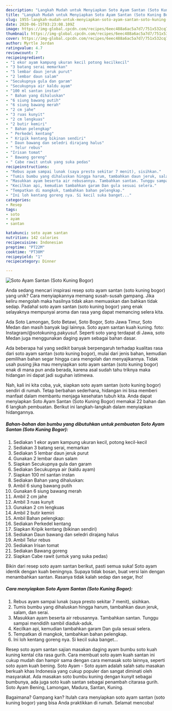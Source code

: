 ```yaml
---
description: "Langkah Mudah untuk Menyiapkan Soto Ayam Santan (Soto Kuning Bogor), Enak"
title: "Langkah Mudah untuk Menyiapkan Soto Ayam Santan (Soto Kuning Bogor), Enak"
slug: 1955-langkah-mudah-untuk-menyiapkan-soto-ayam-santan-soto-kuning-bogor-enak
date: 2020-06-15T03:23:08.109Z
image: https://img-global.cpcdn.com/recipes/6eec488a6ac5a7d7/751x532cq70/soto-ayam-santan-soto-kuning-bogor-foto-resep-utama.jpg
thumbnail: https://img-global.cpcdn.com/recipes/6eec488a6ac5a7d7/751x532cq70/soto-ayam-santan-soto-kuning-bogor-foto-resep-utama.jpg
cover: https://img-global.cpcdn.com/recipes/6eec488a6ac5a7d7/751x532cq70/soto-ayam-santan-soto-kuning-bogor-foto-resep-utama.jpg
author: Myrtle Jordan
ratingvalue: 4.7
reviewcount: 7
recipeingredient:
- "1 ekor ayam kampung ukuran kecil potong kecilkecil"
- "3 batang serai memarkan"
- "5 lembar daun jeruk purut"
- "2 lembar daun salam"
- "Secukupnya gula dan garam"
- "Secukupnya air kaldu ayam"
- "100 ml santan instan"
- " Bahan yang dihaluskan"
- "6 siung bawang putih"
- "6 siung bawang merah"
- "2 cm jahe"
- "3 ruas kunyit"
- "2 cm lengkuas"
- "2 butir kemiri"
- " Bahan pelengkap"
- " Perkedel kentang"
- " Kripik kentang bikinan sendiri"
- " Daun bawang dan seledri dirajang halus"
- " Telur rebus"
- "Irisan tomat"
- " Bawang goreng"
- " Cabe rawit untuk yang suka pedas"
recipeinstructions:
- "Rebus ayam sampai lunak (saya presto sekitar 7 menit), sisihkan."
- "Tumis bumbu yang dihaluskan hingga harum, tambahkan daun jeruk, salam, dan serai."
- "Masukkan ayam beserta air rebusannya. Tambahkan santan. Tunggu sampai mendidih sambil diaduk-aduk."
- "Kecilkan api, kemudian tambahkan garam Dan gula sesuai selera."
- "Tempatkan di mangkok, tambahkan bahan pelengkap."
- "Ini loh kentang goreng nya. Si kecil suka banget..."
categories:
- Resep
tags:
- soto
- ayam
- santan

katakunci: soto ayam santan 
nutrition: 142 calories
recipecuisine: Indonesian
preptime: "PT22M"
cooktime: "PT30M"
recipeyield: "1"
recipecategory: Dinner

---
```



![Soto Ayam Santan (Soto Kuning Bogor)](https://img-global.cpcdn.com/recipes/6eec488a6ac5a7d7/751x532cq70/soto-ayam-santan-soto-kuning-bogor-foto-resep-utama.jpg)

Anda sedang mencari inspirasi resep soto ayam santan (soto kuning bogor) yang unik? Cara menyiapkannya memang susah-susah gampang. Jika keliru mengolah maka hasilnya tidak akan memuaskan dan bahkan tidak sedap. Padahal soto ayam santan (soto kuning bogor) yang enak selayaknya mempunyai aroma dan rasa yang dapat memancing selera kita.

Ada Soto Lamongan, Soto Betawi, Soto Bogor, Soto Jawa Timur, Soto Medan dan masih banyak lagi lainnya. Soto ayam santan kuah kuning. foto: Instagram/@sotokuning.pakyusuf. Seperti soto yang terdapat di Jawa, soto Medan juga menggunakan daging ayam sebagai bahan dasar.

Ada beberapa hal yang sedikit banyak berpengaruh terhadap kualitas rasa dari soto ayam santan (soto kuning bogor), mulai dari jenis bahan, kemudian pemilihan bahan segar hingga cara mengolah dan menyajikannya. Tidak usah pusing jika mau menyiapkan soto ayam santan (soto kuning bogor) enak di mana pun anda berada, karena asal sudah tahu triknya maka hidangan ini dapat jadi suguhan istimewa.


Nah, kali ini kita coba, yuk, siapkan soto ayam santan (soto kuning bogor) sendiri di rumah. Tetap berbahan sederhana, hidangan ini bisa memberi manfaat dalam membantu menjaga kesehatan tubuh kita. Anda dapat menyiapkan Soto Ayam Santan (Soto Kuning Bogor) memakai 22 bahan dan 6 langkah pembuatan. Berikut ini langkah-langkah dalam menyiapkan hidangannya.

<!--inarticleads1-->

##### Bahan-bahan dan bumbu yang dibutuhkan untuk pembuatan Soto Ayam Santan (Soto Kuning Bogor):

1. Sediakan 1 ekor ayam kampung ukuran kecil, potong kecil-kecil
1. Sediakan 3 batang serai, memarkan
1. Sediakan 5 lembar daun jeruk purut
1. Gunakan 2 lembar daun salam
1. Siapkan Secukupnya gula dan garam
1. Sediakan Secukupnya air (kaldu ayam)
1. Siapkan 100 ml santan instan
1. Sediakan  Bahan yang dihaluskan:
1. Ambil 6 siung bawang putih
1. Gunakan 6 siung bawang merah
1. Ambil 2 cm jahe
1. Ambil 3 ruas kunyit
1. Gunakan 2 cm lengkuas
1. Ambil 2 butir kemiri
1. Ambil  Bahan pelengkap:
1. Sediakan  Perkedel kentang
1. Siapkan  Kripik kentang (bikinan sendiri)
1. Sediakan  Daun bawang dan seledri dirajang halus
1. Ambil  Telur rebus
1. Sediakan Irisan tomat
1. Sediakan  Bawang goreng
1. Siapkan  Cabe rawit (untuk yang suka pedas)


Bikin dari resep soto ayam santan berikut, pasti semua suka! Soto ayam identik dengan kuah beningnya. Supaya tidak bosan, buat versi lain dengan menambahkan santan. Rasanya tidak kalah sedap dan segar, lho! 

<!--inarticleads2-->

##### Cara menyiapkan Soto Ayam Santan (Soto Kuning Bogor):

1. Rebus ayam sampai lunak (saya presto sekitar 7 menit), sisihkan.
1. Tumis bumbu yang dihaluskan hingga harum, tambahkan daun jeruk, salam, dan serai.
1. Masukkan ayam beserta air rebusannya. Tambahkan santan. Tunggu sampai mendidih sambil diaduk-aduk.
1. Kecilkan api, kemudian tambahkan garam Dan gula sesuai selera.
1. Tempatkan di mangkok, tambahkan bahan pelengkap.
1. Ini loh kentang goreng nya. Si kecil suka banget...


Resep soto ayam santan sajian masakan daging ayam bumbu soto kuah kuning kental cita rasa gurih. Cara membuat soto ayam kuah santan ini cukup mudah dan hampir sama dengan cara memasak soto lainnya, seperti soto ayam kuah bening. Soto Ayam - Soto ayam adalah salah satu masakan berkuah khas Indonesia yang cukup populer dan sangat diminati oleh masyarakat. Ada masakan soto bumbu kuning dengan kunyit sebagai bumbunya, ada juga soto kuah santan sebagai penambah citarasa gurih. Soto Ayam Bening, Lamongan, Madura, Santan, Kuning. 

Bagaimana? Gampang kan? Itulah cara menyiapkan soto ayam santan (soto kuning bogor) yang bisa Anda praktikkan di rumah. Selamat mencoba!
